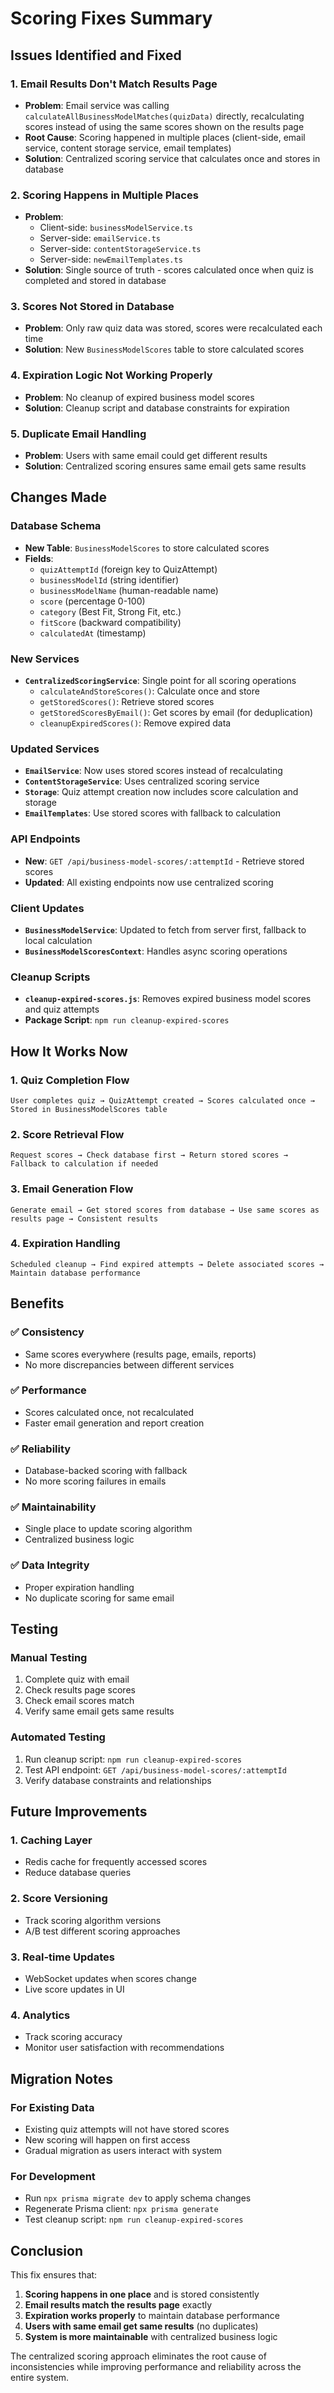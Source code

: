 # Scoring Fixes Summary

## Issues Identified and Fixed

### 1. **Email Results Don't Match Results Page**
- **Problem**: Email service was calling `calculateAllBusinessModelMatches(quizData)` directly, recalculating scores instead of using the same scores shown on the results page
- **Root Cause**: Scoring happened in multiple places (client-side, email service, content storage service, email templates)
- **Solution**: Centralized scoring service that calculates once and stores in database

### 2. **Scoring Happens in Multiple Places**
- **Problem**: 
  - Client-side: `businessModelService.ts`
  - Server-side: `emailService.ts`
  - Server-side: `contentStorageService.ts`
  - Server-side: `newEmailTemplates.ts`
- **Solution**: Single source of truth - scores calculated once when quiz is completed and stored in database

### 3. **Scores Not Stored in Database**
- **Problem**: Only raw quiz data was stored, scores were recalculated each time
- **Solution**: New `BusinessModelScores` table to store calculated scores

### 4. **Expiration Logic Not Working Properly**
- **Problem**: No cleanup of expired business model scores
- **Solution**: Cleanup script and database constraints for expiration

### 5. **Duplicate Email Handling**
- **Problem**: Users with same email could get different results
- **Solution**: Centralized scoring ensures same email gets same results

## Changes Made

### Database Schema
- **New Table**: `BusinessModelScores` to store calculated scores
- **Fields**: 
  - `quizAttemptId` (foreign key to QuizAttempt)
  - `businessModelId` (string identifier)
  - `businessModelName` (human-readable name)
  - `score` (percentage 0-100)
  - `category` (Best Fit, Strong Fit, etc.)
  - `fitScore` (backward compatibility)
  - `calculatedAt` (timestamp)

### New Services
- **`CentralizedScoringService`**: Single point for all scoring operations
  - `calculateAndStoreScores()`: Calculate once and store
  - `getStoredScores()`: Retrieve stored scores
  - `getStoredScoresByEmail()`: Get scores by email (for deduplication)
  - `cleanupExpiredScores()`: Remove expired data

### Updated Services
- **`EmailService`**: Now uses stored scores instead of recalculating
- **`ContentStorageService`**: Uses centralized scoring service
- **`Storage`**: Quiz attempt creation now includes score calculation and storage
- **`EmailTemplates`**: Use stored scores with fallback to calculation

### API Endpoints
- **New**: `GET /api/business-model-scores/:attemptId` - Retrieve stored scores
- **Updated**: All existing endpoints now use centralized scoring

### Client Updates
- **`BusinessModelService`**: Updated to fetch from server first, fallback to local calculation
- **`BusinessModelScoresContext`**: Handles async scoring operations

### Cleanup Scripts
- **`cleanup-expired-scores.js`**: Removes expired business model scores and quiz attempts
- **Package Script**: `npm run cleanup-expired-scores`

## How It Works Now

### 1. **Quiz Completion Flow**
```
User completes quiz → QuizAttempt created → Scores calculated once → Stored in BusinessModelScores table
```

### 2. **Score Retrieval Flow**
```
Request scores → Check database first → Return stored scores → Fallback to calculation if needed
```

### 3. **Email Generation Flow**
```
Generate email → Get stored scores from database → Use same scores as results page → Consistent results
```

### 4. **Expiration Handling**
```
Scheduled cleanup → Find expired attempts → Delete associated scores → Maintain database performance
```

## Benefits

### ✅ **Consistency**
- Same scores everywhere (results page, emails, reports)
- No more discrepancies between different services

### ✅ **Performance**
- Scores calculated once, not recalculated
- Faster email generation and report creation

### ✅ **Reliability**
- Database-backed scoring with fallback
- No more scoring failures in emails

### ✅ **Maintainability**
- Single place to update scoring algorithm
- Centralized business logic

### ✅ **Data Integrity**
- Proper expiration handling
- No duplicate scoring for same email

## Testing

### Manual Testing
1. Complete quiz with email
2. Check results page scores
3. Check email scores match
4. Verify same email gets same results

### Automated Testing
1. Run cleanup script: `npm run cleanup-expired-scores`
2. Test API endpoint: `GET /api/business-model-scores/:attemptId`
3. Verify database constraints and relationships

## Future Improvements

### 1. **Caching Layer**
- Redis cache for frequently accessed scores
- Reduce database queries

### 2. **Score Versioning**
- Track scoring algorithm versions
- A/B test different scoring approaches

### 3. **Real-time Updates**
- WebSocket updates when scores change
- Live score updates in UI

### 4. **Analytics**
- Track scoring accuracy
- Monitor user satisfaction with recommendations

## Migration Notes

### For Existing Data
- Existing quiz attempts will not have stored scores
- New scoring will happen on first access
- Gradual migration as users interact with system

### For Development
- Run `npx prisma migrate dev` to apply schema changes
- Regenerate Prisma client: `npx prisma generate`
- Test cleanup script: `npm run cleanup-expired-scores`

## Conclusion

This fix ensures that:
1. **Scoring happens in one place** and is stored consistently
2. **Email results match the results page** exactly
3. **Expiration works properly** to maintain database performance
4. **Users with same email get same results** (no duplicates)
5. **System is more maintainable** with centralized business logic

The centralized scoring approach eliminates the root cause of inconsistencies while improving performance and reliability across the entire system.
